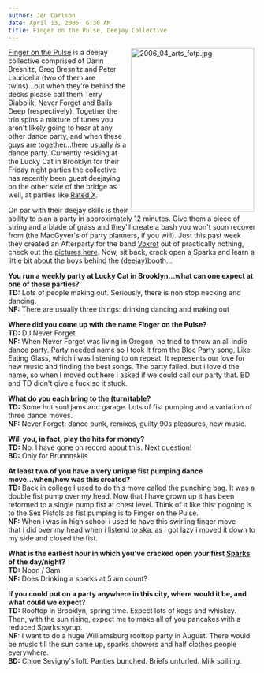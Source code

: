 ```yaml
---
author: Jen Carlson
date: April 13, 2006  6:30 AM
title: Finger on the Pulse, Deejay Collective
---
```


<p><img alt="2006_04_arts_fotp.jpg" src="https://web.archive.org/web/20120202161145im_/http://www.gothamist.com/attachments/arts_jen/2006_04_arts_fotp.jpg" width="250" height="332" align="right" hspace="5"><a href="https://web.archive.org/web/20120202161145/http://www.myspace.com/fingeronthepulsenyc">Finger on the Pulse</a> is a deejay collective comprised of Darin Bresnitz, Greg Bresnitz and Peter Lauricella (two of them are twins)...but when they&apos;re behind the decks please call them Terry Diabolik, Never Forget and Balls Deep (respectively). Together the trio spins a mixture of tunes you aren&apos;t likely going to hear at any other dance party, and when these guys are together...there usually <em>is</em> a dance party. Currently residing at the Lucky Cat in Brooklyn for their Friday night parties the collective has recently been guest deejaying on the other side of the bridge as well, at parties like <a href="https://web.archive.org/web/20120202161145/http://www.gothamist.com/archives/2006/02/27/totally_unsafe.php">Rated X</a>. </p>

<p>On par with their deejay skills is their ability to plan a party in approximately 12 minutes. Give them a piece of string and a blade of grass and they&apos;ll create a bash you won&apos;t soon recover from (the MacGyver&apos;s of party planners, if you will). Just this past week they created an Afterparty for the band <a href="https://web.archive.org/web/20120202161145/http://Voxrot.net/">Voxrot</a> out of practically nothing, check out the <a href="https://web.archive.org/web/20120202161145/http://blog.myspace.com/index.cfm?fuseaction=blog.view&amp;friendID=21842430&amp;blogID=109156683&amp;MyToken=03f18eda-62d1-47fb-80ed-f6f4305b64dc">pictures here</a>. Now, sit back, crack open a Sparks and learn a little bit about the boys behind the (deejay)booth...</p>

<p><strong>You run a weekly party at Lucky Cat in Brooklyn...what can one expect at one of these parties?</strong><br>
<strong>TD:</strong> Lots of people making out.  Seriously, there is non stop necking and dancing.<br>
<strong>NF:</strong> There are usually three things: drinking dancing and making out</p>

<p><strong>Where did you come up with the name Finger on the Pulse? </strong><br>
<strong>TD:</strong> DJ Never Forget<br>
<strong>NF:</strong> When Never Forget was living in Oregon, he tried to throw an all indie dance party. Party needed name so I took it from the Bloc Party song, Like Eating Glass, which i was listening to on repeat. It represents our love for new music and finding the best songs. The party failed, but i love d the name, so when I moved out here i asked if we could call our party that. BD and TD didn&apos;t give a fuck so it stuck.</p>

<p><strong>What do you each bring to the (turn)table?</strong><br>
<strong>TD:</strong> Some hot soul jams and garage. Lots of fist pumping and a variation of three  dance moves.<br>
<strong>NF:</strong> Never Forget: dance punk, remixes, guilty 90s pleasures, new music.</p>

<p><strong>Will you, in fact, play the hits for money?</strong><br>
<strong>TD:</strong> No.  I have gone on record about this. Next question!<br>
<strong>BD:</strong> Only for Brunnnskiis</p>

<p><strong>At least two of you have a very unique fist pumping dance move...when/how was this created?</strong><br>
<strong>TD:</strong> Back in college I used to do this move called the punching bag.  It was a double fist pump over my head.  Now that I have grown up it has been reformed to a single pump fist at chest level. Think of it like this: pogoing is to the Sex Pistols as fist pumping is to Finger on the Pulse.<br>
<strong>NF:</strong> When i was in high school i used to have this swirling finger move<br>
that i did over my head when i listend to ska. as i got lazy i moved it down to my side and closed the fist.</p>

<p><strong>What is the earliest hour in which you&apos;ve cracked open your first <a href="https://web.archive.org/web/20120202161145/http://www.sparks.com/">Sparks</a> of the day/night?</strong><br>
<strong>TD:</strong> Noon / 3am<br>
<strong>NF:</strong> Does Drinking a sparks at 5 am count?</p>

<p><strong>If you could put on a party anywhere in this city, where would it be, and what could we expect?</strong> <br>
<strong>TD:</strong> Rooftop in Brooklyn, spring time. Expect lots of kegs and whiskey. Then, with the sun rising, expect me to make all of you pancakes with a reduced Sparks syrup.<br>
<strong>NF:</strong> I want to do a huge Williamsburg rooftop party in August. There would be music till the sun came up, sparks showers and half clothes people everywhere.<br>
<strong>BD:</strong> Chloe Sevigny&apos;s loft. Panties bunched. Briefs unfurled. Milk spilling.</p>